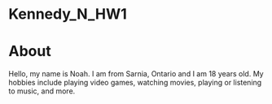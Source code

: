 # Kennedy_N_HW1

# About
Hello, my name is Noah. I am from Sarnia, Ontario and I am 18 years old. My hobbies include playing video games, watching movies, playing or listening to music, and more. 
